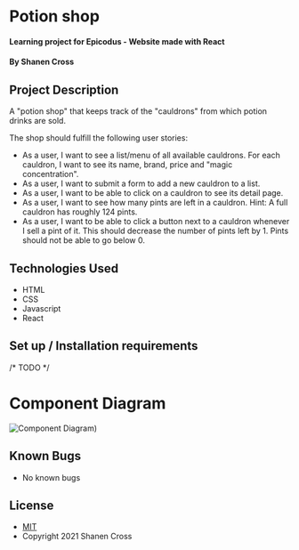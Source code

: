 # Potion shop
#### Learning project for Epicodus - Website made with React
#### By Shanen Cross

## Project Description
A "potion shop" that keeps track of the "cauldrons" from which potion drinks are sold.

The shop should fulfill the following user stories:

* As a user, I want to see a list/menu of all available cauldrons. For each cauldron, I want to see its name, brand, price and "magic concentration".
* As a user, I want to submit a form to add a new cauldron to a list.
* As a user, I want to be able to click on a cauldron to see its detail page.
* As a user, I want to see how many pints are left in a cauldron. Hint: A full cauldron has roughly 124 pints.
* As a user, I want to be able to click a button next to a cauldron whenever I sell a pint of it. This should decrease the number of pints left by 1. Pints should not be able to go below 0.

## Technologies Used
* HTML
* CSS
* Javascript
* React

## Set up / Installation requirements
/* TODO */

# Component Diagram

![Component Diagram](diagrams/potions-shop.drawio.png))

## Known Bugs
* No known bugs

## License
* [MIT](https://choosealicense.com/licenses/mit)
* Copyright 2021 Shanen Cross
